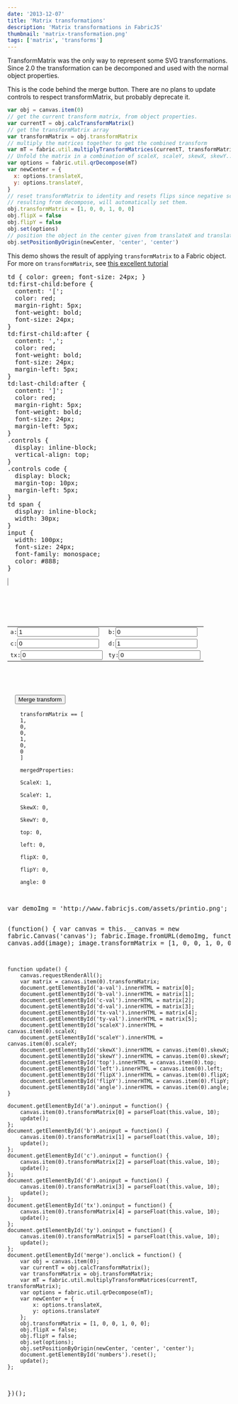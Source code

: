```yaml
---
date: '2013-12-07'
title: 'Matrix transformations'
description: 'Matrix transformations in FabricJS'
thumbnail: 'matrix-transformation.png'
tags: ['matrix', 'transforms']
---
```


TransformMatrix was the only way to represent some SVG transformations. Since 2.0 the transformation can be decomponed and used with the normal object properties.

This is the code behind the merge button. There are no plans to update controls to respect transformMatrix, but probably deprecate it.

```javascript
var obj = canvas.item(0)
// get the current transform matrix, from object properties.
var currentT = obj.calcTransformMatrix()
// get the transformMatrix array
var transformMatrix = obj.transformMatrix
// multiply the matrices together to get the combined transform
var mT = fabric.util.multiplyTransformMatrices(currentT, transformMatrix)
// Unfold the matrix in a combination of scaleX, scaleY, skewX, skewY...
var options = fabric.util.qrDecompose(mT)
var newCenter = {
  x: options.translateX,
  y: options.translateY,
}
// reset transformMatrix to identity and resets flips since negative scale
// resulting from decompose, will automatically set them.
obj.transformMatrix = [1, 0, 0, 1, 0, 0]
obj.flipX = false
obj.flipY = false
obj.set(options)
// position the object in the center given from translateX and translateY
obj.setPositionByOrigin(newCenter, 'center', 'center')
```

This demo shows the result of applying `transformMatrix` to a Fabric object. For more on `transformMatrix`, see [this excellent tutorial](http://www.senocular.com/flash/tutorials/transformmatrix/)

<div
  class="codepen-later"
  data-editable="true"
  data-height="500"
  data-default-tab="result"
  data-prefill='{
    "scripts": ["https://unpkg.com/fabric@4.0.0-beta.12/dist/fabric.js"]
  }'
>
<pre data-lang="css" data-options-autoprefixer="true">
td { color: green; font-size: 24px; }
td:first-child:before {
  content: '[';
  color: red;
  margin-right: 5px;
  font-weight: bold;
  font-size: 24px;
}
td:first-child:after {
  content: ',';
  color: red;
  font-weight: bold;
  font-size: 24px;
  margin-left: 5px;
}
td:last-child:after {
  content: ']';
  color: red;
  margin-right: 5px;
  font-weight: bold;
  font-size: 24px;
  margin-left: 5px;
}
.controls {
  display: inline-block;
  vertical-align: top;
}
.controls code {
  display: block;
  margin-top: 10px;
  margin-left: 5px;
}
td span {
  display: inline-block;
  width: 30px;
}
input {
  width: 100px;
  font-size: 24px;
  font-family: monospace;
  color: #888;
}
</pre>
<pre data-lang="html">
<canvas id="canvas" width="600" height="600" style="border:1px solid #aaa"></canvas>

<div class="controls">
  <form id="numbers" >
  <table>
    <tr>
      <td><span>a:</span><input type="number" value="1" step="0.02" id="a"></td>
      <td><span>b:</span><input type="number" value="0" step="0.02" id="b"></td>
    </tr>
    <tr>
      <td><span>c:</span><input type="number" value="0" step="0.02" id="c"></td>
      <td><span>d:</span><input type="number" value="1" step="0.02" id="d"></td>
    </tr>
    <tr>
      <td><span>tx:</span><input type="number" value="0" step="1" id="tx"></td>
      <td><span>ty:</span><input type="number" value="0" step="1" id="ty"></td>
    </tr>
  </table>
  </form>
  <button id="merge" >Merge transform</button>
  <code>
    transformMatrix == [
    <span id="a-val">1</span>,
    <span id="b-val">0</span>,
    <span id="c-val">0</span>,
    <span id="d-val">1</span>,
    <span id="tx-val">0</span>,
    <span id="ty-val">0</span>
    ]<br />
    mergedProperties:<br />
    ScaleX: <span id="scaleX">1</span>,<br />
    ScaleY: <span id="scaleY">1</span>,<br />
    SkewX: <span id="skewX">0</span>,<br />
    SkewY: <span id="skewY">0</span>,<br />
    top: <span id="top">0</span>,<br />
    left: <span id="left">0</span>,<br />
    flipX: <span id="flipX">0</span>,<br />
    flipY: <span id="flipY">0</span>,<br />
    angle: <span id="angle">0</span>
  </code>
</div>
</pre>
<pre data-lang="js">
var demoImg = 'http://www.fabricjs.com/assets/printio.png';

(function() {
var canvas = this.\_\_canvas = new fabric.Canvas('canvas');
fabric.Image.fromURL(demoImg, function(image) {
canvas.add(image);
image.transformMatrix = [1, 0, 0, 1, 0, 0];
});

    function update() {
    	canvas.requestRenderAll();
    	var matrix = canvas.item(0).transformMatrix;
    	document.getElementById('a-val').innerHTML = matrix[0];
    	document.getElementById('b-val').innerHTML = matrix[1];
    	document.getElementById('c-val').innerHTML = matrix[2];
    	document.getElementById('d-val').innerHTML = matrix[3];
    	document.getElementById('tx-val').innerHTML = matrix[4];
    	document.getElementById('ty-val').innerHTML = matrix[5];
    	document.getElementById('scaleX').innerHTML = canvas.item(0).scaleX;
    	document.getElementById('scaleY').innerHTML = canvas.item(0).scaleY;
    	document.getElementById('skewX').innerHTML = canvas.item(0).skewX;
    	document.getElementById('skewY').innerHTML = canvas.item(0).skewY;
    	document.getElementById('top').innerHTML = canvas.item(0).top;
    	document.getElementById('left').innerHTML = canvas.item(0).left;
    	document.getElementById('flipX').innerHTML = canvas.item(0).flipX;
    	document.getElementById('flipY').innerHTML = canvas.item(0).flipY;
    	document.getElementById('angle').innerHTML = canvas.item(0).angle;
    }

    document.getElementById('a').oninput = function() {
    	canvas.item(0).transformMatrix[0] = parseFloat(this.value, 10);
    	update();
    };
    document.getElementById('b').oninput = function() {
    	canvas.item(0).transformMatrix[1] = parseFloat(this.value, 10);
    	update();
    };
    document.getElementById('c').oninput = function() {
    	canvas.item(0).transformMatrix[2] = parseFloat(this.value, 10);
    	update();
    };
    document.getElementById('d').oninput = function() {
    	canvas.item(0).transformMatrix[3] = parseFloat(this.value, 10);
    	update();
    };
    document.getElementById('tx').oninput = function() {
    	canvas.item(0).transformMatrix[4] = parseFloat(this.value, 10);
    	update();
    };
    document.getElementById('ty').oninput = function() {
    	canvas.item(0).transformMatrix[5] = parseFloat(this.value, 10);
    	update();
    };
    document.getElementById('merge').onclick = function() {
    	var obj = canvas.item(0);
    	var currentT = obj.calcTransformMatrix();
    	var transformMatrix = obj.transformMatrix;
    	var mT = fabric.util.multiplyTransformMatrices(currentT, transformMatrix);
    	var options = fabric.util.qrDecompose(mT);
    	var newCenter = {
    		x: options.translateX,
    		y: options.translateY
    	};
    	obj.transformMatrix = [1, 0, 0, 1, 0, 0];
    	obj.flipX = false;
    	obj.flipY = false;
    	obj.set(options);
    	obj.setPositionByOrigin(newCenter, 'center', 'center');
    	document.getElementById('numbers').reset();
    	update();
    };

})();

</pre>
</div>
